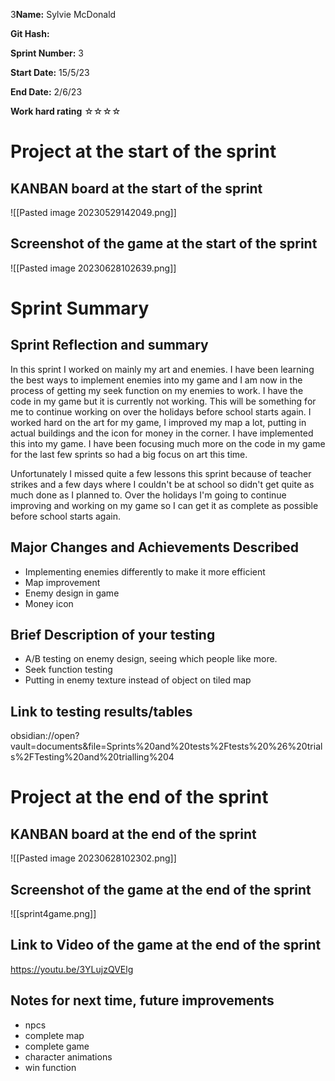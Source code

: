3**Name:** Sylvie McDonald

**Git Hash:** 

**Sprint Number:** 3

**Start Date:** 15/5/23

**End Date:** 2/6/23

**Work hard rating**
☆☆☆☆
# Project at the start of the sprint
## **KANBAN board at the start of the sprint**
![[Pasted image 20230529142049.png]]
## **Screenshot of the game at the start of the sprint**
![[Pasted image 20230628102639.png]]
# Sprint Summary
## **Sprint Reflection and summary**


In this sprint I worked on mainly my art and enemies.  I have been learning the best ways to implement enemies into my game and I am now in the process of getting my seek function on my enemies to work. I have the code in my game but it is currently not working. This will be something for me to continue working on over the holidays before school starts again. I worked hard on the art for my game, I improved my map a lot, putting in actual buildings and the icon for money in the corner. I have implemented this into my game. I have been focusing much more on the code in my game for the last few sprints so had a big focus on art this time.

Unfortunately I missed quite a few lessons this sprint because of teacher strikes and a few days where I couldn't be at school so didn't get quite as much done as I planned to. Over the holidays I'm going to continue improving and working on my game so I can get it as complete as possible before school starts again.



## **Major Changes and Achievements Described**
- Implementing enemies differently to make it more efficient
- Map improvement
- Enemy design in game
- Money icon

## **Brief Description of your testing**
- A/B testing on enemy design, seeing which people like more.
- Seek function testing
- Putting in enemy texture instead of object on tiled map


## **Link to testing results/tables**
obsidian://open?vault=documents&file=Sprints%20and%20tests%2Ftests%20%26%20trials%2FTesting%20and%20trialling%204 

# Project at the end of the sprint
## **KANBAN board at the end of the sprint**
![[Pasted image 20230628102302.png]]
## **Screenshot of the game at the end of the sprint**
![[sprint4game.png]]

## Link to **Video of the game at the end of the sprint**
https://youtu.be/3YLujzQVElg

## **Notes for next time, future improvements**
- npcs
- complete map
- complete game
- character animations
- win function
